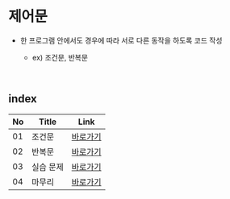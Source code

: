 # 제어문
- 한 프로그램 안에서도 경우에 따라 서로 다른 동작을 하도록 코드 작성

  - ex) 조건문, 반복문

<br>

index
---
|No|Title|Link|
|-|-|-|
|01|조건문|[바로가기](./01)|
|02|반복문|[바로가기](./02)|
|03|실습 문제|[바로가기](./03)|
|04|마무리|[바로가기](./04)|

<br>
